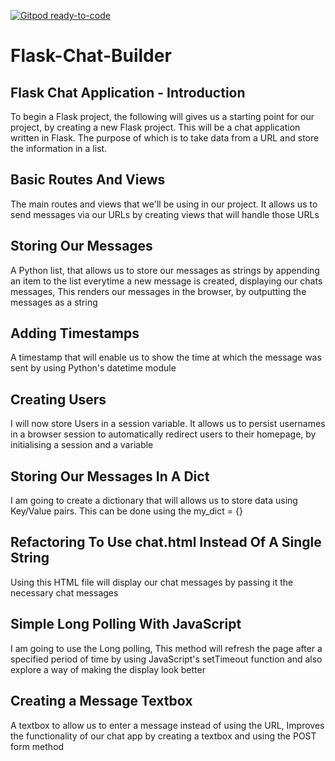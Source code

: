 [![Gitpod ready-to-code](https://img.shields.io/badge/Gitpod-ready--to--code-blue?logo=gitpod)](https://gitpod.io/#https://github.com/Benjamin144/Flask-Chat-Builder)

# Flask-Chat-Builder

##  Flask Chat Application - Introduction
To begin a Flask project, the following will gives us a starting point for our project, by creating a new Flask project.
This will be a chat application written in Flask. The purpose of which is to take data from a URL and store the information in a list.

## Basic Routes And Views
The main routes and views that we'll be using in our project. It allows us to send messages via our URLs by creating views that will handle those URLs

## Storing Our Messages
A Python list, that allows us to store our messages as strings by appending an item to the list everytime a new message is created, displaying our chats messages, 
This renders our messages in the browser, by outputting the messages as a string

## Adding Timestamps
A timestamp that will enable us to show the time at which the message was sent by using Python's datetime module

## Creating Users
I will now store Users in a session variable. It allows us to persist usernames in a browser session to automatically redirect users to their homepage, by initialising a session and a variable

## Storing Our Messages In A Dict
I am going to create a dictionary that will allows us to store data using Key/Value pairs. This can be done using the my_dict = {}

## Refactoring To Use chat.html Instead Of A Single String
Using this HTML file will display our chat messages by passing it the necessary chat messages

## Simple Long Polling With JavaScript
I am going to use the Long polling, This method will refresh the page after a specified period of time by using JavaScript's setTimeout function and also explore a way of making the display look better

## Creating a Message Textbox
A textbox to allow us to enter a message instead of using the URL, Improves the functionality of our chat app by creating a textbox and using the POST form method